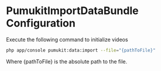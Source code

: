 PumukitImportDataBundle Configuration
=====================================

Execute the following command to initialize videos

```bash
php app/console pumukit:data:import --file="{pathToFile}"
```

Where {pathToFile} is the absolute path to the file.
